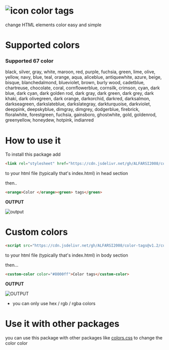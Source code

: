 # ![icon](https://media.discordapp.net/attachments/894175480381575168/898662798991720469/Screenshot_2021_1015_235839-removebg-preview.png) color tags
change HTML elements color easy and simple 



# Supported colors

### Supported 67 color

black,
silver,
gray,
white,
maroon,
red,
purple,
fuchsia,
green,
lime,
olive,
yellow,
navy,
blue,
teal,
orange,
aqua,
aliceblue,
antiquewhite,
azure,
beige,
bisque,
blanchedalmond,
blueviolet,
brown,
burly wood,
cadetblue,
chartreuse,
chocolate,
coral,
cornflowerblue,
cornsilk,
crimson,
cyan,
dark blue,
dark cyan,
dark golden rod,
dark gray,
dark green,
dark grey,
dark khaki,
dark olivegreen,
dark orange, 
darkorchid,
darkred,
darksalmon,
darkseagreen,
darkslateblue,
darkslategray,
darkturquoise,
darkviolet,
deeppink,
deepskyblue,
dimgray,
dimgrey,
dodgerblue,
firebrick,
floralwhite,
forestgreen,
fuchsia,
gainsboro,
ghostwhite,
gold,
goldenrod,
greenyellow,
honeydew,
hotpink,
indianred

# How to use it

To install this package add

```html
<link rel="stylesheet" href="https://cdn.jsdelivr.net/gh/ALFARSI2008/color-tags@v1.1/src.css"> 
```
to your html file (typically that's index.html) in head section

then.. 

```html
<orange>Color </orange><green> tags</green>
```
**OUTPUT**

![output](https://media.discordapp.net/attachments/894175480381575168/896409947611480114/Screenshot_2021_1008_204611.png)

# Custom colors

```html
<script src="https://cdn.jsdelivr.net/gh/ALFARSI2008/color-tags@v1.2/customColors.js"></script>
```
to your html file (typically that's index.html) in body section

then...

```html
<custom-color color="#8000ff">Color tags</custom-color>
```
**OUTPUT**

![OUTPUT](https://media.discordapp.net/attachments/894175480381575168/898265484259115018/Screenshot_2021_1014_214521.png)

- you can only use hex / rgb / rgba colors

# Use it with other packages

you can use this package with other packages like [colors.css](http://clrs.cc) to change the color color
